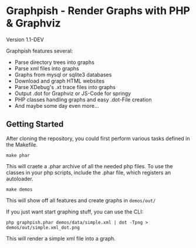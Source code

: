 Graphpish - Render Graphs with PHP & Graphviz
=============================================

Version 1.1-DEV

Graphpish features several:

- Parse directory trees into graphs
- Parse xml files into graphs
- Graphs from mysql or sqlite3 databases
- Download and graph HTML websites
- Parse XDebug's .xt trace files into graphs
- Output .dot for Graphviz or JS-Code for springy
- PHP classes handling graphs and easy .dot-File creation
- And maybe some day even more...

Getting Started
---------------

After cloning the repository, you could first perform various tasks defined in the Makefile. 

	make phar

This will craete a .phar archive of all the needed php files. To use the classes in your php scripts, include the .phar file, which registers an autoloader. 

	make demos

This will show off all features and create graphs in `demos/out/`

If you just want start graphing stuff, you can use the CLI:

	php graphpish.phar demos/data/simple.xml | dot -Tpng > demos/out/simple.xml_dot.png

This will render a simple xml file into a graph. 
